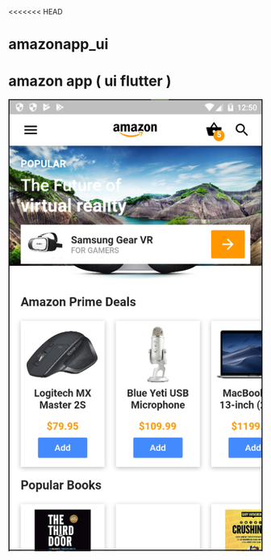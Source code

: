<<<<<<< HEAD
# amazonapp_ui
amazon app ( ui flutter )
=======
![alt text](https://github.com/jayanprabodha/amazonapp_ui/blob/master/screen_short/screen_.png)
